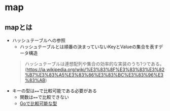 # map

## mapとは

- ハッシュテーブルへの参照
    - ハッシュテーブルとは順番の決まっていないKeyとValueの集合を表すデータ構造
    > ハッシュテーブルは連想配列や集合の効率的な実装のうち1つである。(https://ja.wikipedia.org/wiki/%E3%83%8F%E3%83%83%E3%82%B7%E3%83%A5%E3%83%86%E3%83%BC%E3%83%96%E3%83%AB)
- キーの型は`==`で比較可能である必要がある
    - 関数は`==`で比較できない
    - [Goで比較可能な型](https://golang.org/ref/spec#Comparison_operators)